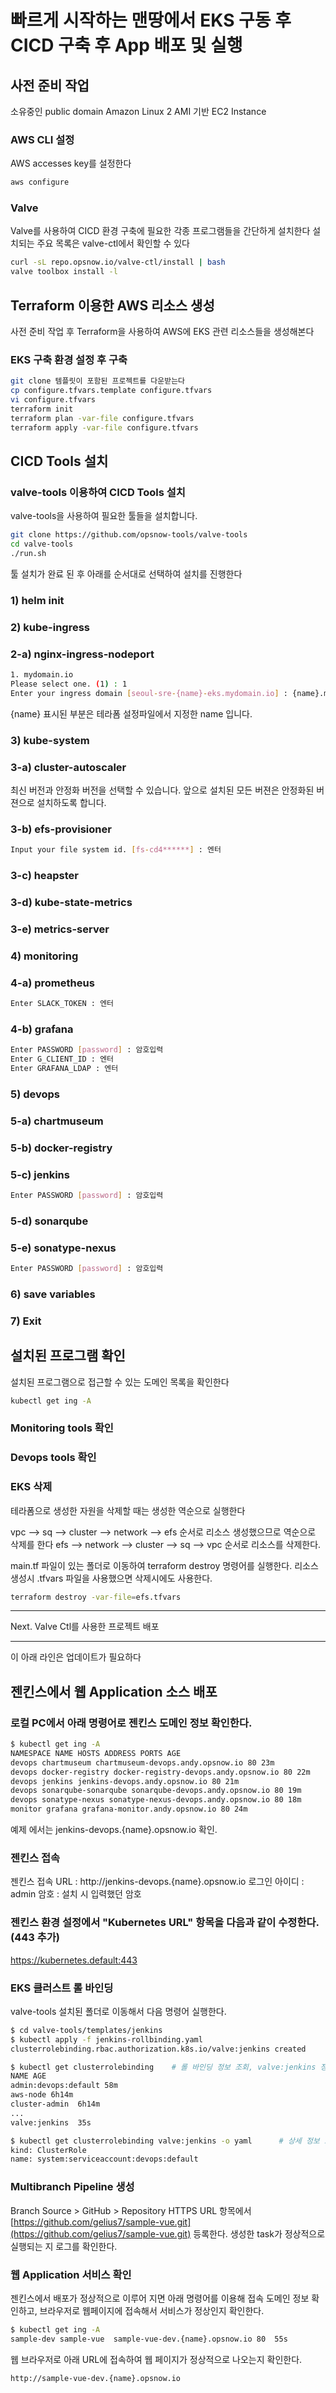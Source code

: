 # 빠르게 시작하는 맨땅에서 EKS 구동 후 CICD 구축 후 App 배포 및 실행

## 사전 준비 작업

소유중인 public domain
Amazon Linux 2 AMI 기반 EC2 Instance

### AWS CLI 설정

AWS accesses key를 설정한다

```bash
aws configure
```

### Valve

Valve를 사용하여 CICD 환경 구축에 필요한 각종 프로그램들을 간단하게 설치한다
설치되는 주요 목록은 valve-ctl에서 확인할 수 있다

```bash
curl -sL repo.opsnow.io/valve-ctl/install | bash
valve toolbox install -l
```

## Terraform 이용한 AWS 리소스 생성

사전 준비 작업 후 Terraform을 사용하여 AWS에 EKS 관련 리소스들을 생성해본다

### EKS 구축 환경 설정 후 구축

```bash
git clone 템플릿이 포함된 프로젝트를 다운받는다
cp configure.tfvars.template configure.tfvars
vi configure.tfvars
terraform init
terraform plan -var-file configure.tfvars
terraform apply -var-file configure.tfvars
```

## CICD Tools 설치

### valve-tools 이용하여 CICD Tools 설치

valve-tools을 사용하여 필요한 툴들을 설치합니다.

```bash
git clone https://github.com/opsnow-tools/valve-tools
cd valve-tools
./run.sh
```

툴 설치가 완료 된 후 아래를 순서대로 선택하여 설치를 진행한다

### 1) helm init

### 2) kube-ingress

### 2-a) nginx-ingress-nodeport

```bash
1. mydomain.io
Please select one. (1) : 1
Enter your ingress domain [seoul-sre-{name}-eks.mydomain.io] : {name}.mydomain.io
```

{name}  표시된 부분은 테라폼 설정파일에서 지정한 name 입니다.

### 3) kube-system

### 3-a) cluster-autoscaler

최신 버전과 안정화 버전을 선택할 수 있습니다.
앞으로 설치된 모든 버젼은 안정화된 버젼으로 설치하도록 합니다.

### 3-b) efs-provisioner

```bash
Input your file system id. [fs-cd4******] : 엔터
```

### 3-c) heapster

### 3-d) kube-state-metrics

### 3-e) metrics-server

### 4) monitoring

### 4-a) prometheus

```bash
Enter SLACK_TOKEN : 엔터
```

### 4-b) grafana

```bash
Enter PASSWORD [password] : 암호입력  
Enter G_CLIENT_ID : 엔터
Enter GRAFANA_LDAP : 엔터
```

### 5) devops

### 5-a) chartmuseum

### 5-b) docker-registry

### 5-c) jenkins

```bash
Enter PASSWORD [password] : 암호입력
```

### 5-d) sonarqube

### 5-e) sonatype-nexus

```bash
Enter PASSWORD [password] : 암호입력
```

### 6) save variables

### 7) Exit


## 설치된 프로그램 확인

설치된 프로그램으로 접근할 수 있는 도메인 목록을 확인한다

```bash
kubectl get ing -A
```

### Monitoring tools 확인

### Devops tools 확인

### EKS 삭제

테라폼으로 생성한 자원을 삭제할 때는 생성한 역순으로 실행한다

vpc --> sq --> cluster --> network --> efs 순서로 리소스 생성했으므로 역순으로 삭제를 한다
efs --> network --> cluster --> sq --> vpc 순서로 리소스를 삭제한다.

main.tf 파일이 있는 폴더로 이동하여 terraform destroy 명령어를 실행한다.
리소스 생성시 .tfvars 파일을 사용했으면 삭제시에도 사용한다.

```bash
terraform destroy -var-file=efs.tfvars
```

---

Next. Valve Ctl를 사용한 프로젝트 배포

---

이 아래 라인은 업데이트가 필요하다

## 젠킨스에서 웹 Application 소스 배포
### 로컬 PC에서 아래 명령어로 젠킨스 도메인 정보 확인한다.
```bash
$ kubectl get ing -A
NAMESPACE NAME HOSTS ADDRESS PORTS AGE
devops chartmuseum chartmuseum-devops.andy.opsnow.io 80 23m
devops docker-registry docker-registry-devops.andy.opsnow.io 80 22m
devops jenkins jenkins-devops.andy.opsnow.io 80 21m
devops sonarqube-sonarqube sonarqube-devops.andy.opsnow.io 80 19m
devops sonatype-nexus sonatype-nexus-devops.andy.opsnow.io 80 18m
monitor grafana grafana-monitor.andy.opsnow.io 80 24m
```
예제 에서는 jenkins-devops.{name}.opsnow.io 확인.
### 젠킨스 접속
젠킨스 접속 URL : http://jenkins-devops.{name}.opsnow.io
로그인 아이디 : admin
암호 : 설치 시 입력했던 암호
### 젠킨스 환경 설정에서 "Kubernetes URL" 항목을 다음과 같이 수정한다. (443 추가)
https://kubernetes.default:443
### EKS 클러스트 롤 바인딩
valve-tools 설치된 폴더로 이동해서 다음 명령어 실행한다.
```bash
$ cd valve-tools/templates/jenkins
$ kubectl apply -f jenkins-rollbinding.yaml
clusterrolebinding.rbac.authorization.k8s.io/valve:jenkins created

$ kubectl get clusterrolebinding    # 롤 바인딩 정보 조회, valve:jenkins 정보 있는지 확인한다.
NAME AGE
admin:devops:default 58m
aws-node 6h14m
cluster-admin  6h14m
...
valve:jenkins  35s

$ kubectl get clusterrolebinding valve:jenkins -o yaml      # 상세 정보 조회
kind: ClusterRole
name: system:serviceaccount:devops:default
```

### Multibranch Pipeline 생성
Branch Source > GitHub > Repository HTTPS URL 항목에서
[https://github.com/gelius7/sample-vue.git](https://github.com/gelius7/sample-vue.git) 등록한다.
생성한 task가 정상적으로 실행되는 지 로그를 확인한다.

### 웹 Application 서비스 확인
젠킨스에서 배포가 정상적으로 이루어 지면 아래 명령어를 이용해 접속 도메인 정보 확인하고, 브라우저로 웹페이지에 접속해서 서비스가 정상인지 확인한다.
```bash
$ kubectl get ing -A
sample-dev sample-vue  sample-vue-dev.{name}.opsnow.io 80  55s
```
웹 브라우저로 아래 URL에 접속하여 웹 페이지가 정상적으로 나오는지 확인한다.
```
http://sample-vue-dev.{name}.opsnow.io
```
